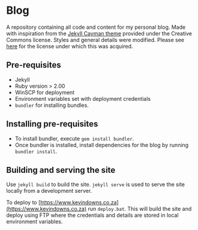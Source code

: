 # Blog
A repository containing all code and content for my personal blog. Made with inspiration from the [Jekyll Cayman theme](https://github.com/pietromenna/jekyll-cayman-theme) provided under the Creative Commons license. Styles and general details were modified. Please see [here](https://creativecommons.org/licenses/by/4.0/) for the license under which this was acquired.

## Pre-requisites
* Jekyll
* Ruby version > 2.00
* WinSCP for deployment
* Environment variables set with deployment credentials
* `bundler` for installing bundles. 

## Installing pre-requisites
* To install bundler, execute `gem install bundler`. 
* Once bundler is installed, install dependencies for the blog by running `bundler install`.

## Building and serving the site

Use `jekyll build` to build the site. `jekyll serve` is used to serve the site locally from a development server. 

To deploy to [https://www.kevindowns.co.za](https://www.kevindowns.co.za) run `deploy.bat`. This will build the site and deploy using FTP where the credentials and details are stored in local environment variables.